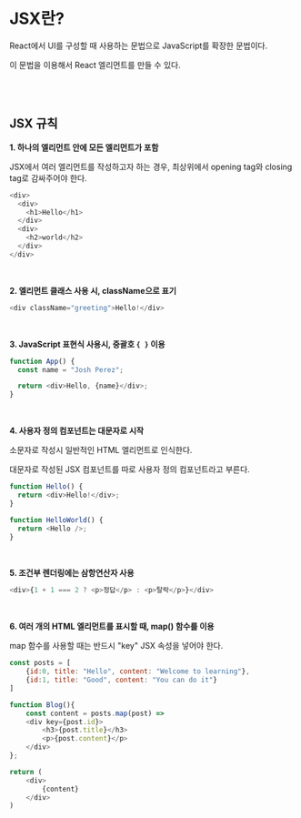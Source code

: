# JSX란?

React에서 UI를 구성할 때 사용하는 문법으로 JavaScript를 확장한 문법이다.

이 문법을 이용해서 React 엘리먼트를 만들 수 있다.

<br/>
<br/>

## JSX 규칙

**1. 하나의 엘리먼트 안에 모든 엘리먼트가 포함**

JSX에서 여러 엘리먼트를 작성하고자 하는 경우, 최상위에서 opening tag와 closing tag로 감싸주어야 한다.

```javascript
<div>
  <div>
    <h1>Hello</h1>
  </div>
  <div>
    <h2>world</h2>
  </div>
</div>
```

<br/>

**2. 엘리먼트 클래스 사용 시, className으로 표기**

```javascript
<div className="greeting">Hello!</div>
```

<br/>

**3. JavaScript 표현식 사용시, 중괄호 `{ }` 이용**

```javascript
function App() {
  const name = "Josh Perez";

  return <div>Hello, {name}</div>;
}
```

<br/>

**4. 사용자 정의 컴포넌트는 대문자로 시작**

소문자로 작성시 일반적인 HTML 엘리먼트로 인식한다.

대문자로 작성된 JSX 컴포넌트를 따로 사용자 정의 컴포넌트라고 부른다.

```javascript
function Hello() {
  return <div>Hello!</div>;
}

function HelloWorld() {
  return <Hello />;
}
```

<br/>

**5. 조건부 렌더링에는 삼항연산자 사용**

```javascript
<div>{1 + 1 === 2 ? <p>정답</p> : <p>탈락</p>}</div>
```

<br/>

**6. 여러 개의 HTML 엘리먼트를 표시할 때, map() 함수를 이용**

map 함수를 사용할 때는 반드시 "key" JSX 속성을 넣어야 한다.

```javascript
const posts = [
    {id:0, title: "Hello", content: "Welcome to learning"},
    {id:1, title: "Good", content: "You can do it"}
]

function Blog(){
    const content = posts.map(post) =>
    <div key={post.id}>
        <h3>{post.title}</h3>
        <p>{post.content}</p>
    </div>
};

return (
    <div>
        {content}
    </div>
)
```
